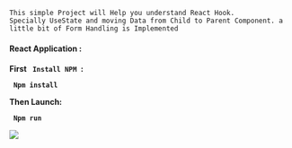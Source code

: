 <code>This simple Project will Help you understand React Hook. Specially UseState and moving Data from Child to Parent Component. a little bit of Form Handling is Implemented </code>



<h4> React Application :  <h4>

  First <code> Install NPM </code>:

<code> Npm install  </code>

Then Launch:

<code> Npm run  </code>



<img src="/Users/mohamedabdullahi/Desktop/Practice-React-Project/2-birthday-reminder/src/image/birthday-app.png" />
